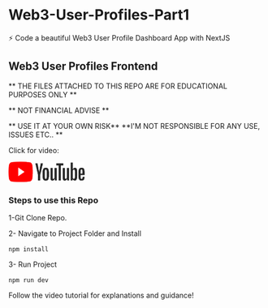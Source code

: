 # Web3-User-Profiles-Part1
⚡ Code a beautiful Web3 User Profile Dashboard App with NextJS

<h2>Web3 User Profiles Frontend</h2>


** THE FILES ATTACHED TO THIS REPO ARE FOR EDUCATIONAL PURPOSES ONLY **

** NOT FINANCIAL ADVISE **

** USE IT AT YOUR OWN RISK** **I'M NOT RESPONSIBLE FOR ANY USE, ISSUES ETC.. **


Click for video:

<a href="" target="_blank"><img src="https://github.com/net2devcrypto/misc/blob/main/ytlogo2.png" width="150" height="40"></a> 


<h3>Steps to use this Repo</h3>


1-Git Clone Repo.

2- Navigate to Project Folder and Install

```shell
npm install
```

3- Run Project

```shell
npm run dev
```


Follow the video tutorial for explanations and guidance!
